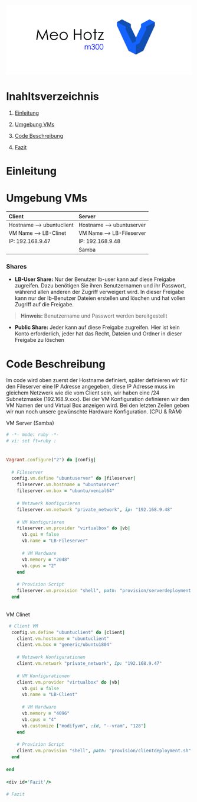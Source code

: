 ![M300-Banner](picture/Banner_meo.png)

# Inahltsverzeichnis
 1. [Einleitung](#Einleitung)
 
 1. [Umgebung VMs](#Umgebung) 

 2. [Code Beschreibung](#code)

 3. [Fazit](#Fazit)




<div id='Einleitung'/>

# Einleitung





<div id='Umgebung'/>

# Umgebung VMs


| Client   |      Server     |
|:----------|:-------------|
| Hostname --> ubuntuclient | Hostname --> ubuntuserver|
| VM Name --> LB-Clinet|    VM Name --> LB-Fileserver  |
| IP:  192.168.9.47  |IP:  192.168.9.48  | 
| | Samba |




### Shares
- **LB-User Share:**
Nur der Benutzer lb-user kann auf diese Freigabe zugreifen. Dazu benötigen Sie ihren Benutzernamen und ihr Passwort, während allen anderen der Zugriff verweigert wird. In dieser Freigabe kann nur der lb-Benutzer Dateien erstellen und löschen und hat vollen Zugriff auf die Freigabe.
> **Hinweis:** Benutzername und Passwort werden bereitgestellt

- **Public Share:**
Jeder kann auf diese Freigabe zugreifen. Hier ist kein Konto erforderlich, jeder hat das Recht, Dateien und Ordner in dieser Freigabe zu löschen


<div id='code'/>

# Code Beschreibung

Im code wird oben zuerst der Hostname definiert, später definieren wir für den Fileserver eine IP Adresse angegeben, diese IP Adresse muss im gleichem Netzwerk wie die vom Client sein, wir haben eine /24 Subnetzmaske (192.168.9.xxx). Bei der VM Konfiguration definieren wir den VM Namen der und Virtual Box anzeigen wird. Bei den letzten Zeilen geben wir nun noch unsere gewünschte Hardware Konfiguration. (CPU & RAM)

VM Server (Samba)
```ruby
# -*- mode: ruby -*-
# vi: set ft=ruby :


Vagrant.configure("2") do |config|

  # Fileserver
  config.vm.define "ubuntuserver" do |fileserver|
    fileserver.vm.hostname = "ubuntuserver"
    fileserver.vm.box = "ubuntu/xenial64"
    
    # Netzwerk Konfigurieren
    fileserver.vm.network "private_network", ip: "192.168.9.48"

    # VM Konfigurieren
    fileserver.vm.provider "virtualbox" do |vb|
      vb.gui = false
      vb.name = "LB-Fileserver"

      # VM Hardware
      vb.memory = "2048"
      vb.cpus = "2"
    end

    # Provision Script
    fileserver.vm.provision "shell", path: "provision/serverdeployment.sh"
  end
  
  ```
VM Clinet
```ruby
 # Client VM
  config.vm.define "ubuntuclient" do |client|
    client.vm.hostname = "ubuntuclient"
    client.vm.box = "generic/ubuntu1804"

    # Netzwerk Konfigurationen
    client.vm.network "private_network", ip: "192.168.9.47"

    # VM Konfigurationen
    client.vm.provider "virtualbox" do |vb|
      vb.gui = false
      vb.name = "LB-Client"
      
      # VM Hardware
      vb.memory = "4096"
      vb.cpus = "4"
      vb.customize ["modifyvm", :id, "--vram", "128"]
    end

    # Provision Script
    client.vm.provision "shell", path: "provision/clientdeployment.sh"
  end

end

<div id='Fazit'/>

# Fazit
  ```
